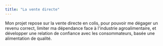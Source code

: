 ```yaml
---
title: "La vente directe"
---
```


Mon projet repose sur la vente directe en colis, pour pouvoir me dégager un
revenu correct, limiter ma dépendance face à l'industrie agroalimentaire, et
développer une relation de confiance avec les consommateurs, basée une
alimentation de qualité.
